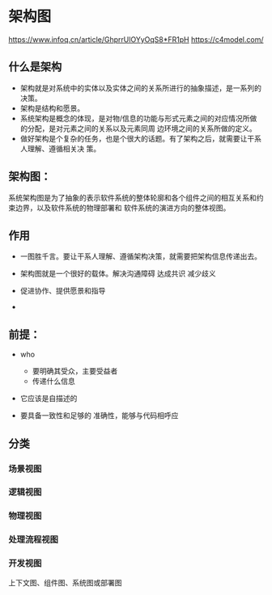 # 架构图

https://www.infoq.cn/article/GhprrUlOYyOqS8*FR1pH
https://c4model.com/


## 什么是架构

- 架构就是对系统中的实体以及实体之间的关系所进行的抽象描述，是一系列的决策。
- 架构是结构和愿景。
- 系统架构是概念的体现，是对物/信息的功能与形式元素之间的对应情况所做的分配，是对元素之间的关系以及元素同周 边环境之间的关系所做的定义。
- 做好架构是个复杂的任务，也是个很大的话题。有了架构之后，就需要让干系人理解、遵循相关决 策。

## 架构图：
系统架构图是为了抽象的表示软件系统的整体轮廓和各个组件之间的相互关系和约束边界，以及软件系统的物理部署和 软件系统的演进方向的整体视图。

## 作用
- 一图胜千言。要让干系人理解、遵循架构决策，就需要把架构信息传递出去。
- 架构图就是一个很好的载体。解决沟通障碍 达成共识 减少歧义
- 促进协作、提供愿景和指导

-

## 前提：


- who
  - 要明确其受众，主要受益者
  - 传递什么信息

- 它应该是自描述的
- 要具备一致性和足够的 准确性，能够与代码相呼应





## 分类
### 场景视图


### 逻辑视图


### 物理视图


### 处理流程视图

### 开发视图

上下文图、组件图、系统图或部署图



###
